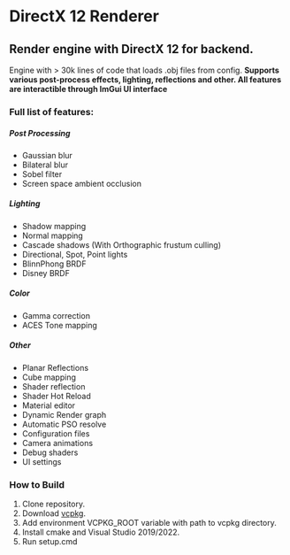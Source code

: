 # **DirectX 12 Renderer**
## Render engine with DirectX 12 for backend.

Engine with > 30k lines of code that loads .obj files from config.
**Supports various post-process effects, lighting, reflections and other. All features are interactible through ImGui UI interface**

###  Full list of features:
##### Post Processing
- Gaussian blur
- Bilateral blur
- Sobel filter
- Screen space ambient occlusion
##### Lighting
- Shadow mapping
- Normal mapping
- Cascade shadows (With Orthographic frustum culling)
- Directional, Spot, Point lights
- BlinnPhong BRDF
- Disney BRDF
##### Color
- Gamma correction
- ACES Tone mapping
##### Other
- Planar Reflections
- Cube mapping
- Shader reflection
- Shader Hot Reload
- Material editor
- Dynamic Render graph
- Automatic PSO resolve
- Configuration files
- Camera animations
- Debug shaders
- UI settings

### How to Build
1. Clone repository.
2. Download [vcpkg](https://github.com/microsoft/vcpkg).
3. Add environment VCPKG_ROOT variable with path to vcpkg directory.
4. Install cmake and Visual Studio 2019/2022.
5. Run setup.cmd
